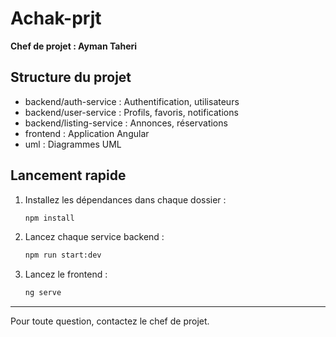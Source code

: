 # Achak-prjt

**Chef de projet : Ayman Taheri**

## Structure du projet
- backend/auth-service : Authentification, utilisateurs
- backend/user-service : Profils, favoris, notifications
- backend/listing-service : Annonces, réservations
- frontend : Application Angular
- uml : Diagrammes UML

## Lancement rapide
1. Installez les dépendances dans chaque dossier :
   ```bash
   npm install
   ```
2. Lancez chaque service backend :
   ```bash
   npm run start:dev
   ```
3. Lancez le frontend :
   ```bash
   ng serve
   ```

---

Pour toute question, contactez le chef de projet. 